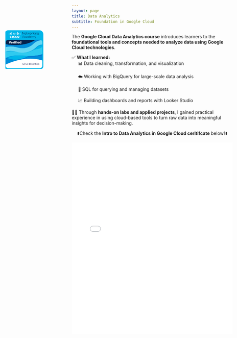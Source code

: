```yaml
---
layout: page
title: Data Analytics
subtitle: Foundation in Google Cloud
---
```

<!-- Floating Badge -->
<div style="position: fixed; top: 150px; left: 20px; z-index: 1000;">
    <a href="https://www.credly.com/badges/089124d4-f559-41a1-ad10-9818b31ddd04/email" target="_blank">
        <img src="/assets/img/LinuxEssentialsBadge.png" alt="Linux Badge Displayed" width="120">
    </a>
</div>

The **Google Cloud Data Analytics course** introduces learners to the **foundational tools and concepts needed to analyze data using Google Cloud technologies**.  

✅ **What I learned:**  
 &nbsp;&nbsp;&nbsp;&nbsp; 📊 Data cleaning, transformation, and visualization <br>  
 &nbsp;&nbsp;&nbsp;&nbsp; ☁️ Working with BigQuery for large-scale data analysis <br>  
 &nbsp;&nbsp;&nbsp;&nbsp; 🔎 SQL for querying and managing datasets <br>  
 &nbsp;&nbsp;&nbsp;&nbsp; 📈 Building dashboards and reports with Looker Studio  <br>  

🧑‍💻 Through **hands-on labs and applied projects**, I gained practical experience in using cloud-based tools to turn raw data into meaningful insights for decision-making.
 
<p style="text-align: center;">⬇️Check the <strong>Intro to Data Analytics in Google Cloud ceritifcate</strong> below!⬇️</p>

<div style="text-align: center;">
    <embed src="/assets/img/Intro to Data Analytics_Google Certificate.pdf" type="application/pdf" width="100%" height="600px" />
</div>
